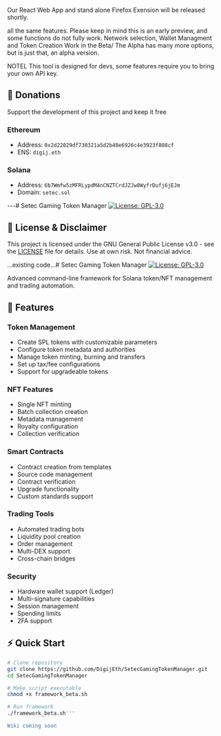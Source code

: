 
Our React Web App and stand alone Firefox Exension will be released shortly.

all the same features. Please keep in mind this is an early preview,
and some functions do not fully work. Network selection, Wallet Managment and Token Creation Work in the Beta/
The Alpha has many more options, but is just that, an alpha version.

NOTEL This tool is designed for devs, some features require you to bring
your own API key.

## 💝 Donations

Support the development of this project and keep it free

### Ethereum
- Address: `0x2d22029df730321a5d2b48e6926c4e3923f808cf`
- ENS: `digij.eth`

### Solana
- Address: `6b7Wmfw5zMFRLypdM4nCNZTCrdJZJw8WyfrDufj6jEJm`
- Domain: `setec.sol`

---# Setec Gaming Token Manager
[![License: GPL-3.0](https://img.shields.io/badge/License-GPLv3-blue.svg)](https://www.gnu.org/licenses/gpl-3.0)


## 📜 License & Disclaimer

This project is licensed under the GNU General Public License v3.0 - see the [LICENSE](LICENSE) file for details. 
Use at own risk. Not financial advice.

...existing code...# Setec Gaming Token Manager
[![License: GPL-3.0](https://img.shields.io/badge/License-GPLv3-blue.svg)](https://www.gnu.org/licenses/gpl-3.0)

Advanced command-line framework for Solana token/NFT management and trading automation.

## 🚀 Features

### Token Management
- Create SPL tokens with customizable parameters
- Configure token metadata and authorities 
- Manage token minting, burning and transfers
- Set up tax/fee configurations
- Support for upgradeable tokens

### NFT Features
- Single NFT minting
- Batch collection creation
- Metadata management 
- Royalty configuration
- Collection verification

### Smart Contracts
- Contract creation from templates
- Source code management
- Contract verification
- Upgrade functionality
- Custom standards support

### Trading Tools
- Automated trading bots
- Liquidity pool creation
- Order management
- Multi-DEX support
- Cross-chain bridges

### Security
- Hardware wallet support (Ledger)
- Multi-signature capabilities 
- Session management
- Spending limits
- 2FA support

## ⚡ Quick Start

```bash
# Clone repository
git clone https://github.com/DigijEth/SetecGamingTokenManager.git
cd SetecGamingTokenManager

# Make script executable
chmod +x framework_beta.sh

# Run framework
./framework_beta.sh'''

Wiki coming soon

